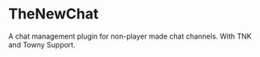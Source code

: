 # TheNewChat
A chat management plugin for non-player made chat channels. With TNK and Towny Support.
